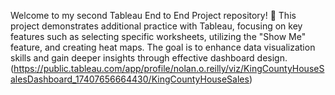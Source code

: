 Welcome to my second Tableau End to End Project repository! 🚀
This project demonstrates additional practice with Tableau, focusing on key features such as selecting specific worksheets, utilizing the "Show Me" feature, and creating heat maps. The goal is to enhance data visualization skills and gain deeper insights through effective dashboard design. 
(https://public.tableau.com/app/profile/nolan.o.reilly/viz/KingCountyHouseSalesDashboard_17407656664430/KingCountyHouseSales)

